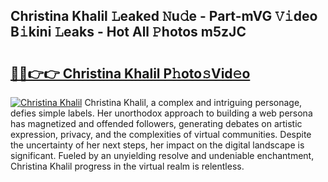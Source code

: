 ## Christina Khalil 𝙻eaked 𝙽u𝚍e - Part-mVG 𝚅𝚒deo B𝚒kini 𝙻eaks - Hot All 𝙿hotos m5zJC

# <h2><a href="http://ld39ft7.urlbe.top/?page=Christina+Khalil">🔗🔗👉👉 Christina Khalil P𝚑oto𝚜Vid𝚎o</a></h2>

[![Christina Khalil](https://i.imgur.com/eBuTRDB.gif)](http://ld39ft7.urlbe.top/?page=Christina+Khalil)
Christina Khalil, a complex and intriguing personage, defies simple labels. Her unorthodox approach to building a web persona has magnetized and offended followers, generating debates on artistic expression, privacy, and the complexities of virtual communities. Despite the uncertainty of her next steps, her impact on the digital landscape is significant. Fueled by an unyielding resolve and undeniable enchantment, Christina Khalil progress in the virtual realm is relentless.
